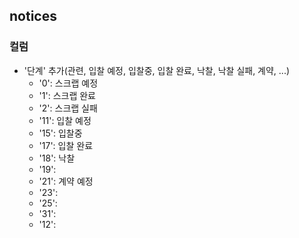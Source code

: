 ## notices

### 컬럼
- '단계' 추가(관련, 입찰 예정, 입찰중, 입찰 완료, 낙찰, 낙찰 실패, 계약, ...)
  - '0': 스크랩 예정
  - '1': 스크랩 완료
  - '2': 스크랩 실패
  - '11': 입찰 예정
  - '15': 입찰중
  - '17': 입찰 완료
  - '18': 낙찰
  - '19': 
  - '21': 계약 예정
  - '23': 
  - '25': 
  - '31': 
  - '12': 
